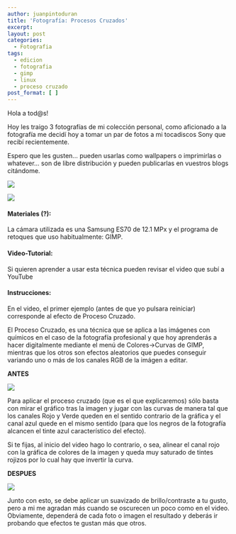 ```yaml
---
author: juanpintoduran
title: 'Fotografía: Procesos Cruzados'
excerpt:
layout: post
categories:
  - Fotografia
tags:
  - edicion
  - fotografia
  - gimp
  - linux
  - proceso cruzado
post_format: [ ]
---
```

Hola a tod@s!

Hoy les traigo 3 fotografías de mi colección personal, como aficionado a la fotografía me decidí hoy a tomar un par de fotos a mi tocadiscos Sony que recibí recientemente.

Espero que les gusten… pueden usarlas como wallpapers o imprimirlas o whatever… son de libre distribución y pueden publicarlas en vuestros blogs citándome.

[![][1]][1]

[![][2]][2]

#### Materiales (?):

La cámara utilizada es una Samsung ES70 de 12.1 MPx y el programa de retoques que uso habitualmente: GIMP.

#### Video-Tutorial:

Si quieren aprender a usar esta técnica pueden revisar el video que subí a YouTube

#### Instrucciones:

En el video, el primer ejemplo (antes de que yo pulsara reiniciar) corresponde al efecto de Proceso Cruzado.

El Proceso Cruzado, es una técnica que se aplica a las imágenes con químicos en el caso de la fotografía profesional y que hoy aprenderás a hacer digitalmente mediante el menú de Colores->Curvas de GIMP, mientras que los otros son efectos aleatorios que puedes conseguir variando uno o más de los canales RGB de la imágen a editar.

**ANTES**

[![][19]][19]

Para aplicar el proceso cruzado (que es el que explicaremos) sólo basta con mirar el gráfico tras la imagen y jugar con las curvas de manera tal que los canales Rojo y Verde queden en el sentido contrario de la gráfica y el canal azul quede en el mismo sentido (para que los negros de la fotografía alcancen el tinte azul característico del efecto).

Si te fijas, al inicio del video hago lo contrario, o sea, alinear el canal rojo con la gráfica de colores de la imagen y queda muy saturado de tintes rojizos por lo cual hay que invertir la curva.

**DESPUES**

[![][20]][20]

Junto con esto, se debe aplicar un suavizado de brillo/contraste a tu gusto, pero a mi me agradan más cuando se oscurecen un poco como en el video. Obviamente, dependerá de cada foto o imagen el resultado y deberás ir probando que efectos te gustan más que otros.

 [1]: http://cabargas.com/images/tocadiscos3.jpg
 [2]: http://cabargas.com/images/tocadiscos2.jpg
 [19]: http://holageek.com/v1/wp-content/uploads/2011/08/oto%C3%B1o02.jpg
 [20]: http://holageek.com/v1/wp-content/uploads/2011/08/oto%C3%B1o03.jpg